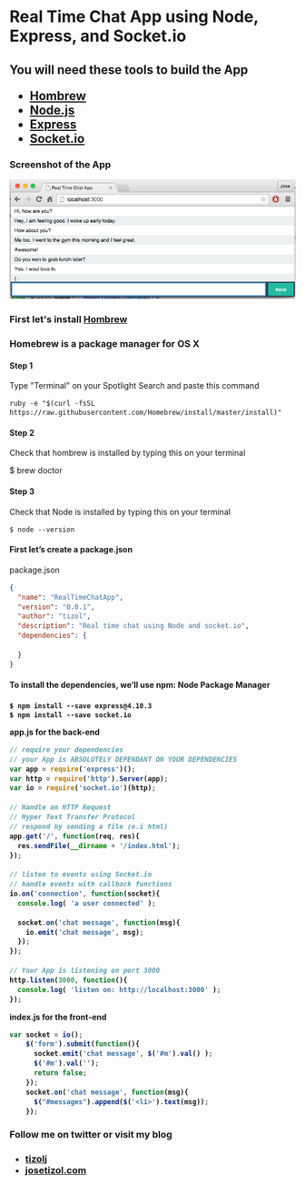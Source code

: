# Real Time Chat App using Node, Express, and Socket.io
<h2>You will need these tools to build the App</2>
<ul>
  <li><a href="http://brew.sh/">Hombrew</a></li>
  <li><a href="https://nodejs.org">Node.js</a></li>
  <li><a href="http://expressjs.com/">Express</a></li>
  <li><a href="http://socket.io/">Socket.io</a></li>
</ul>
<h3> Screenshot of the App</h3>
<img src="img/demo.png">

<h3> First let's install <a href="http://brew.sh/">Hombrew</a> <h3>
<p>Homebrew is a package manager for OS X</p>
<h4>Step 1</h4>
<p>Type "Terminal" on your Spotlight Search and paste this command</p>

    ruby -e "$(curl -fsSL https://raw.githubusercontent.com/Homebrew/install/master/install)"

<h4>Step 2</h4>
<p>Check that hombrew is installed by typing this on your terminal</p>
    $ brew doctor

<h4>Step 3</h4>
<p>Check that Node is installed by typing this on your terminal</p>

    $ node --version


<h4>First let’s create a package.json </h4>

package.json
``` json
{
  "name": "RealTimeChatApp",
  "version": "0.0.1",
  "author": "tizol",
  "description": "Real time chat using Node and socket.io",
  "dependencies": {

  }
}
```
<h4>To install the dependencies, we’ll use npm: Node Package Manager<h4>

    $ npm install --save express@4.10.3
    $ npm install --save socket.io

app.js for the back-end
``` javascript
// require your dependencies
// your App is ABSOLUTELY DEPENDANT ON YOUR DEPENDENCIES
var app = require('express')();
var http = require('http').Server(app);
var io = require('socket.io')(http);

// Handle an HTTP Request
// Hyper Text Transfer Protocol
// respond by sending a file (e.i html)
app.get('/', function(req, res){
  res.sendFile(__dirname + '/index.html');
});

// listen to events using Socket.io
// handle events with callback functions
io.on('connection', function(socket){
  console.log( 'a user connected' );

  socket.on('chat message', function(msg){
    io.emit('chat message', msg);
  });
});

// Your App is listening on port 3000
http.listen(3000, function(){
  console.log( 'listen on: http://localhost:3000' );
});
```

index.js for the front-end
``` javascript
var socket = io();
    $('form').submit(function(){
      socket.emit('chat message', $('#m').val() );
      $('#m').val('');
      return false;
    });
    socket.on('chat message', function(msg){
      $("#messages").append($('<li>').text(msg));
    });

```

<h3> Follow me on twitter or visit my blog<h3>
<ul>
  <li><a href="https://twitter.com/tizolj"> tizolj</a></li>
  <li><a href="http://josetizol.com/"> josetizol.com</a></li>
</ul>
